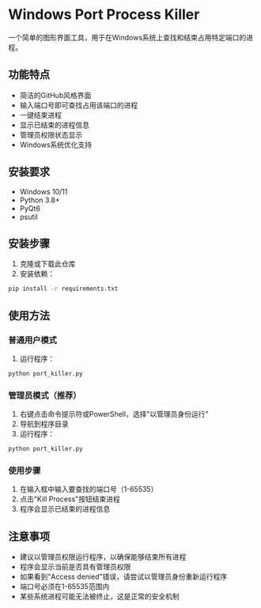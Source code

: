 # Windows Port Process Killer

一个简单的图形界面工具，用于在Windows系统上查找和结束占用特定端口的进程。

## 功能特点

- 简洁的GitHub风格界面
- 输入端口号即可查找占用该端口的进程
- 一键结束进程
- 显示已结束的进程信息
- 管理员权限状态显示
- Windows系统优化支持

## 安装要求

- Windows 10/11
- Python 3.8+
- PyQt6
- psutil

## 安装步骤

1. 克隆或下载此仓库
2. 安装依赖：
```bash
pip install -r requirements.txt
```

## 使用方法

### 普通用户模式
1. 运行程序：
```bash
python port_killer.py
```

### 管理员模式（推荐）
1. 右键点击命令提示符或PowerShell，选择"以管理员身份运行"
2. 导航到程序目录
3. 运行程序：
```bash
python port_killer.py
```

### 使用步骤
1. 在输入框中输入要查找的端口号（1-65535）
2. 点击"Kill Process"按钮结束进程
3. 程序会显示已结束的进程信息

## 注意事项

- 建议以管理员权限运行程序，以确保能够结束所有进程
- 程序会显示当前是否具有管理员权限
- 如果看到"Access denied"错误，请尝试以管理员身份重新运行程序
- 端口号必须在1-65535范围内
- 某些系统进程可能无法被终止，这是正常的安全机制 